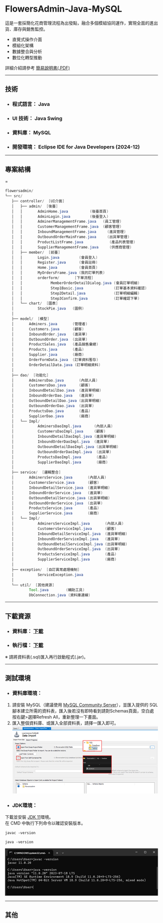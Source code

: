 # FlowersAdmin-Java-MySQL
這是一套採簡化花商管理流程為出發點，融合多個模組協同運作，實現全面的進出貨、庫存與銷售監控。
* 直覺式操作介面
* 模組化架構
* 數據整合與分析
*  數位化轉型推動

  詳細介紹請參考 [簡易說明書(.PDF)](https://github.com/MountainTea/FlowersAdmin-Java-MySQL/blob/main/pptpdf/%E7%B0%A1%E6%98%93%E8%AA%AA%E6%98%8E%E6%9B%B8.pdf "簡易說明書.pdf")


---


## 技術
- ### **程式語言：** Java  
- ### **UI 技術：** Java Swing  
- ### **資料庫：** MySQL
- ### **開發環境：** Eclipse IDE for Java Developers (2024-12)


---
  
  
## 專案結構
=
 ```JAVA
flowersadmin/
└── src/
    ├── controller/  [UI介面]
    │   ├── admin/  [後臺]
    │   │       AdminHome.java          (後臺首頁)
    │   │       AdminLogin.java         (後臺登入)
    │   │       AdminerManagementFrame.java   (員工管理)
    │   │       CustomerManagementFrame.java  (顧客管理)
    │   │       InboundManagementFrame.java     (進貨管理)
    │   │       OutboundOrderMainFrame.java     (出貨單管理)
    │   │       ProductListFrame.java            (產品列表管理)
    │   │       SupplierManagementFrame.java     (供應商管理)
    │   ├── member/  [前臺]
    │   │       Login.java         (會員登入)
    │   │       Register.java      (會員註冊)
    │   │       Home.java          (會員首頁)
    │   │       MyOrdersFrame.java (我的訂單列表)
    │   │       orderform/       [下單流程]
    │   │             MemberOrderDetailDialog.java (會員訂單明細)
    │   │             Step1Basic.java              (訂單基本資料確認)
    │   │             Step2Detail.java             (訂單明細編輯)
    │   │             Step3Confirm.java            (訂單確認下單)
    │   └── chart/  [圖表]
    │           StockPie.java   (圖例)
    │
    ├── model/  [模型]
    │       Adminers.java       (管理者)
    │       Customers.java      (顧客)
    │       InboundOrder.java   (進貨單)
    │       OutboundOrder.java  (出貨單)
    │       ProductSales.java   (產品銷售彙總)
    │       Products.java       (產品)
    │       Supplier.java       (廠商)
    │       OrderFormData.java  (訂單資料暫存)
    │       OrderDetailData.java (訂單明細資料)
    │
    ├── dao/  [功能化]
    │       AdminersDao.java       (內部人員)
    │       CustomersDao.java      (顧客)
    │       InboundDetailDao.java  (進貨單明細)
    │       InboundOrderDao.java   (進貨單)
    │       OutboundDetailDao.java (出貨單明細)
    │       OutboundOrderDao.java  (出貨單)
    │       ProductsDao.java       (產品)
    │       SupplierDao.java       (廠商)
    │   └── Impl/
    │           AdminersDaoImpl.java      (內部人員)
    │           CustomersDaoImpl.java     (顧客)
    │           InboundDetailDaoImpl.java (進貨單明細)
    │           InboundOrderDaoImpl.java  (進貨單)
    │           OutboundDetailDaoImpl.java (出貨單明細)
    │           OutboundOrderDaoImpl.java  (出貨單)
    │           ProductsDaoImpl.java       (產品)
    │           SupplierDaoImpl.java       (廠商)
    │
    ├── service/  [邏輯整合]
    │       AdminersService.java       (內部人員)
    │       CustomersService.java      (顧客)
    │       InboundDetailService.java  (進貨單明細)
    │       InboundOrderService.java   (進貨單)
    │       OutboundDetailService.java (出貨單明細)
    │       OutboundOrderService.java  (出貨單)
    │       ProductsService.java       (產品)
    │       SupplierService.java       (廠商)
    │   └── Impl/
    │           AdminersServiceImpl.java       (內部人員)
    │           CustomersServiceImpl.java      (顧客)
    │           InboundDetailServiceImpl.java  (進貨單明細)
    │           InboundOrderServiceImpl.java   (進貨單)
    │           OutboundDetailServiceImpl.java (出貨單明細)
    │           OutboundOrderServiceImpl.java  (出貨單)
    │           ProductsServiceImpl.java       (產品)
    │           SupplierServiceImpl.java       (廠商)
    │
    ├── exception/  [自訂異常處理機制]
    │           ServiceException.java
    │
    └── util/  [其他資源]
            Tool.java        (輔助工具)
            DbConnection.java (資料庫連線)

   ```
  
---


## 下載資源

- ### **資料庫：** [下載](https://github.com/MountainTea/FlowersAdmin-Java-MySQL/tree/main/sql "MySQL資料表下載")
- ### **執行檔：** [下載](https://github.com/MountainTea/FlowersAdmin-Java-MySQL/tree/main/jar "(.jar)下載")
 ※ 請將資料表(.sql)匯入再行啟動程式(.jar)。


---


 ## 測試環境

- ### **資料庫環境：**  
1. 請安裝 MySQL（建議使用 [MySQL Community Server](https://dev.mysql.com/downloads/mysql/ "資料庫程式下載")），並匯入提供的 SQL 腳本建立所需的資料表，匯入後若沒有即時看到請對Schemas頁面，空白處按右鍵>選擇Refresh All，重新整理一下畫面。  
2. 匯入整個資料庫、或匯入全部資料表，請擇一匯入即可。
  ![資料庫匯入說明圖例](https://github.com/MountainTea/FlowersAdmin-Java-MySQL/blob/main/img/%E8%B3%87%E6%96%99%E5%BA%AB%E5%8C%AF%E5%85%A5%E8%AA%AA%E6%98%8E%E5%9C%96.png "Import DatabaseTable")</a>
  
- ### **JDK環境：**  
下載並安裝 [JDK 11](https://www.oracle.com/java/technologies/downloads/#java11?er=221886 "JDK程式下載")環境。  
在 CMD 中執行下列命令以確認安裝版本。
```plaintext
javac -version
```
```plaintext
java -version
```
![測試java環境圖例](https://github.com/MountainTea/FlowersAdmin-Java-MySQL/blob/main/img/JavaVersionTest.png "Java Version Test")</a>
  
---


 ## 其他
